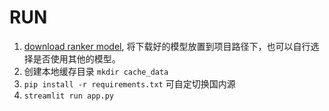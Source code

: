 # RUN

1. [download ranker model](https://huggingface.co/BAAI/bge-reranker-large), 将下载好的模型放置到项目路径下，也可以自行选择是否使用其他的模型。
2. 创建本地缓存目录 `mkdir cache_data`
3. `pip install -r requirements.txt` 可自定切换国内源
4. `streamlit run app.py`
